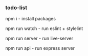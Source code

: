 ### todo-list
 
npm i - install packages


npm run watch - run eslint + stylelint

npm run server - run live-server

npm run api - run express server
